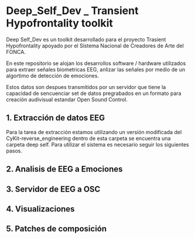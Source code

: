 # Deep_Self_Dev _ Transient Hypofrontality toolkit 

Deep Self_Dev es un toolkit desarrollado para el proyecto Trasient Hypofrontality apoyado por el Sistema Nacional de Creadores de Arte del FONCA. 

En este repositorio se alojan los desarrollos software / hardware utilizados para extraer señales biometricas EEG, anlizar las señales por medio de un algortimo 
de detección de emociones. 

Estos datos son despues transmitidos por un servidor que tiene la capacidad de sencuenciar set de datos pregrabados en un formato para creación audivisual estandar Open Sound Control. 

## 1. Extracción de datos EEG
Para la tarea de extracción estamos utilizando un versión modificada del CyKit-reverse_engineering dentro de esta carpeta se encuentra una carpeta deep self. Para utilizar el sistema es necesario seguir los siguientes pasos. 




## 2. Analisis de EEG a Emociones

## 3. Servidor de EEG a OSC

## 4. Visualizaciones

## 5. Patches de composición 

